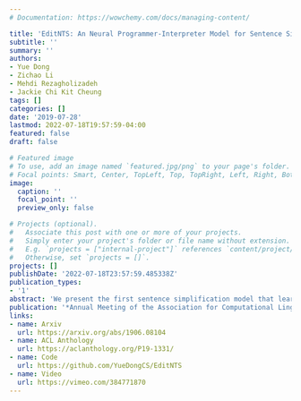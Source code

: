 ```yaml
---
# Documentation: https://wowchemy.com/docs/managing-content/

title: 'EditNTS: An Neural Programmer-Interpreter Model for Sentence Simplification through Explicit Editing'
subtitle: ''
summary: ''
authors:
- Yue Dong
- Zichao Li
- Mehdi Rezagholizadeh
- Jackie Chi Kit Cheung
tags: []
categories: []
date: '2019-07-28'
lastmod: 2022-07-18T19:57:59-04:00
featured: false
draft: false

# Featured image
# To use, add an image named `featured.jpg/png` to your page's folder.
# Focal points: Smart, Center, TopLeft, Top, TopRight, Left, Right, BottomLeft, Bottom, BottomRight.
image:
  caption: ''
  focal_point: ''
  preview_only: false

# Projects (optional).
#   Associate this post with one or more of your projects.
#   Simply enter your project's folder or file name without extension.
#   E.g. `projects = ["internal-project"]` references `content/project/deep-learning/index.md`.
#   Otherwise, set `projects = []`.
projects: []
publishDate: '2022-07-18T23:57:59.485338Z'
publication_types:
- '1'
abstract: 'We present the first sentence simplification model that learns explicit edit operations (ADD, DELETE, and KEEP) via a neural programmer-interpreter approach. Most current neural sentence simplification systems are variants of sequence-to-sequence models adopted from machine translation. These methods learn to simplify sentences as a byproduct of the fact that they are trained on complex-simple sentence pairs. By contrast, our neural programmer-interpreter is directly trained to predict explicit edit operations on targeted parts of the input sentence, resembling the way that humans perform simplification and revision. Our model outperforms previous state-of-the-art neural sentence simplification models (without external knowledge) by large margins on three benchmark text simplification corpora in terms of SARI (+0.95 WikiLarge, +1.89 WikiSmall, +1.41 Newsela), and is judged by humans to produce overall better and simpler output sentences.'
publication: '*Annual Meeting of the Association for Computational Linguistics (ACL)*'
links:
- name: Arxiv
  url: https://arxiv.org/abs/1906.08104
- name: ACL Anthology
  url: https://aclanthology.org/P19-1331/
- name: Code
  url: https://github.com/YueDongCS/EditNTS
- name: Video
  url: https://vimeo.com/384771870
---
```

